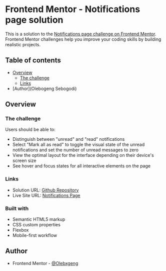 # Frontend Mentor - Notifications page solution

This is a solution to the [Notifications page challenge on Frontend Mentor](https://www.frontendmentor.io/challenges/notifications-page-DqK5QAmKbC). Frontend Mentor challenges help you improve your coding skills by building realistic projects. 

## Table of contents

- [Overview](#overview)
  - [The challenge](#the-challenge)
  - [Links](#links)
- [Author](Olebogeng Sebogodi)


## Overview

### The challenge

Users should be able to:

- Distinguish between "unread" and "read" notifications
- Select "Mark all as read" to toggle the visual state of the unread notifications and set the number of unread messages to zero
- View the optimal layout for the interface depending on their device's screen size
- See hover and focus states for all interactive elements on the page


### Links

- Solution URL: [Github Repository](https://github.com/Olebxgeng/notifications-page-main)
- Live Site URL: [Notifications Page](https://calm-croissant-d881fe.netlify.app/)

### Built with

- Semantic HTML5 markup
- CSS custom properties
- Flexbox
- Mobile-first workflow



## Author

- Frontend Mentor - [@Olebxgeng](https://www.frontendmentor.io/profile/Olebxgeng)